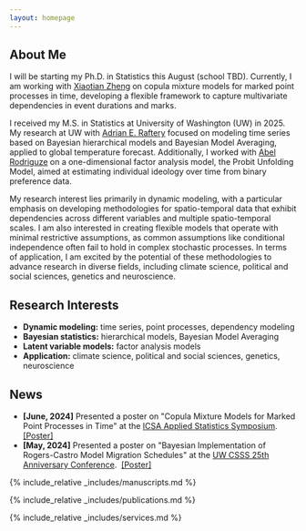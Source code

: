 ```yaml
---
layout: homepage
---
```


## About Me

I will be starting my Ph.D. in Statistics this August (school TBD). Currently, I am working with <a href="https://www.xzheng42.com/">Xiaotian Zheng</a> on copula mixture models for marked point processes in time, developing a flexible framework to capture multivariate dependencies in event durations and marks.

I received my M.S. in Statistics at University of Washington (UW) in 2025. My research at UW with <a href="https://sites.stat.washington.edu/raftery/">Adrian E. Raftery</a> focused on modeling time series based on Bayesian hierarchical models and Bayesian Model Averaging, applied to global temperature forecast. Additionally, I worked with <a href="https://sites.stat.washington.edu/people/abelrod/Home.html">Abel Rodriguze</a> on a one-dimensional factor analysis model, the Probit Unfolding Model, aimed at estimating individual ideology over time from binary preference data.   

My research interest lies primarily in dynamic modeling, with a particular emphasis on developing methodologies for spatio-temporal data that exhibit dependencies across different variables and multiple spatio-temporal scales. I am also interested in creating flexible models that operate with minimal restrictive assumptions, as common assumptions like conditional independence often fail to hold in complex stochastic processes. In terms of application, I am excited by the potential of these methodologies to advance research in diverse fields, including climate science, political and social sciences, genetics and neuroscience.

## Research Interests

- **Dynamic modeling:**  time series, point processes, dependency modeling
- **Bayesian statistics:**  hierarchical models, Bayesian Model Averaging
- **Latent variable models:**  factor analysis models
- **Application:**  climate science, political and social sciences, genetics, neuroscience

## News

- **[June, 2024]** Presented a poster on "Copula Mixture Models for Marked Point Processes in Time" at the <a href="https://symposium2024.icsa.org/">ICSA Applied Statistics Symposium</a>. &nbsp; <a href="https://www.dropbox.com/scl/fi/t4ri2mtqscf8em92ijl70/Poster_ICSA_SkylarShi.pdf?rlkey=63ga4qex5vr3r4qd9eyx3ckoe&amp;st=bvty1lnb&amp;dl=0">[Poster]</a>
- **[May, 2024]** Presented a poster on "Bayesian Implementation of Rogers-Castro Model Migration Schedules" at the <a href="https://csss.uw.edu/about/25th-anniversary">UW CSSS 25th Anniversary Conference</a>.&nbsp; <a href="https://www.dropbox.com/scl/fi/2xh7u1pgg27zksmbesykg/Poster_CSSS_Skylar.pdf?rlkey=ea04iov1dbhivc8li1xa10qzb&amp;st=v53d33s1&amp;dl=0">[Poster]</a>

{% include_relative _includes/manuscripts.md %}

{% include_relative _includes/publications.md %}

{% include_relative _includes/services.md %}
